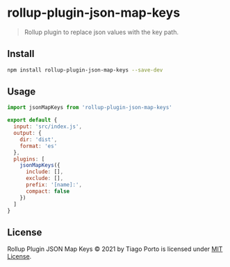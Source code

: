 # rollup-plugin-json-map-keys

> Rollup plugin to replace json values with the key path.

## Install

```sh
npm install rollup-plugin-json-map-keys --save-dev
```

## Usage

```js
import jsonMapKeys from 'rollup-plugin-json-map-keys'

export default {
  input: 'src/index.js',
  output: {
    dir: 'dist',
    format: 'es'
  },
  plugins: [
    jsonMapKeys({
      include: [],
      exclude: [],
      prefix: '[name]:',
      compact: false
    })
  ]
}
```

## License

Rollup Plugin JSON Map Keys © 2021 by Tiago Porto is licensed under [MIT License](LICENSE).
